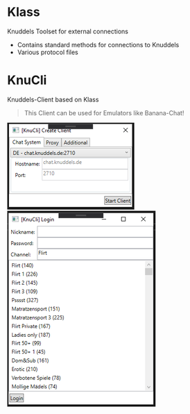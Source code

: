 # Klass
Knuddels Toolset for external connections

- Contains standard methods for connections to Knuddels
- Various protocol files

# KnuCli
Knuddels-Client based on Klass

> This Client can be used for Emulators like Banana-Chat!

![Start](https://raw.githubusercontent.com/Bizarrus/Klass/master/Screenshots/Start.png)
![Login](https://raw.githubusercontent.com/Bizarrus/Klass/master/Screenshots/Login.png)
